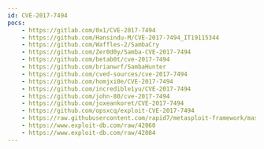 ```yaml
---
id: CVE-2017-7494
pocs:
    - https://gitlab.com/0x1/CVE-2017-7494
    - https://github.com/Hansindu-M/CVE-2017-7494_IT19115344
    - https://github.com/Waffles-2/SambaCry
    - https://github.com/Zer0d0y/Samba-CVE-2017-7494
    - https://github.com/betab0t/cve-2017-7494
    - https://github.com/brianwrf/SambaHunter
    - https://github.com/cved-sources/cve-2017-7494
    - https://github.com/homjxi0e/CVE-2017-7494
    - https://github.com/incredible1yu/CVE-2017-7494
    - https://github.com/john-80/cve-2017-7494
    - https://github.com/joxeankoret/CVE-2017-7494
    - https://github.com/opsxcq/exploit-CVE-2017-7494
    - https://raw.githubusercontent.com/rapid7/metasploit-framework/master/modules/exploits/linux/samba/is_known_pipename.rb
    - https://www.exploit-db.com/raw/42060
    - https://www.exploit-db.com/raw/42084
---
```

